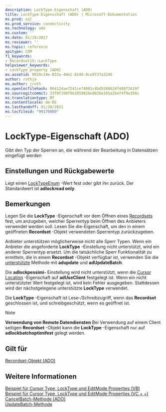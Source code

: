 ```yaml
---
description: LockType-Eigenschaft (ADO)
title: LockType-Eigenschaft (ADO) | Microsoft-Dokumentation
ms.prod: sql
ms.prod_service: connectivity
ms.technology: ado
ms.custom: ''
ms.date: 01/19/2017
ms.reviewer: ''
ms.topic: reference
apitype: COM
f1_keywords:
- Recordset15::LockType
helpviewer_keywords:
- LockType property [ADO]
ms.assetid: 9920c14e-033a-4de1-8149-0ce9737a3246
author: rothja
ms.author: jroth
ms.openlocfilehash: 06412dae7241ce74001c4bd5580624f40872619f
ms.sourcegitcommit: 33f0f190f962059826e002be165a2bef4f9e350c
ms.translationtype: MT
ms.contentlocale: de-DE
ms.lasthandoff: 01/30/2021
ms.locfileid: "99170889"
---
```

# <a name="locktype-property-ado"></a>LockType-Eigenschaft (ADO)
Gibt den Typ der Sperren an, die während der Bearbeitung in Datensätzen eingefügt werden  
  
## <a name="settings-and-return-values"></a>Einstellungen und Rückgabewerte  
 Legt einen [LockTypeEnum](./locktypeenum.md) -Wert fest oder gibt ihn zurück. Der Standardwert ist **adlockread only**.  
  
## <a name="remarks"></a>Bemerkungen  
 Legen Sie die **LockType** -Eigenschaft vor dem Öffnen eines [Recordsets](./recordset-object-ado.md) fest, um anzugeben, welcher Sperrentyp beim Öffnen des Anbieters verwendet werden soll. Lesen Sie die-Eigenschaft, um den in einem geöffneten **Recordset** -Objekt verwendeten Sperrentyp zurückzugeben.  
  
 Anbieter unterstützen möglicherweise nicht alle Sperr Typen. Wenn ein Anbieter die angeforderte **LockType** -Einstellung nicht unterstützt, wird ein anderer Sperrentyp ersetzt. Um die tatsächliche Sperr Funktionalität zu ermitteln, die in einem **Recordset** -Objekt verfügbar ist, verwenden Sie die [unterstützte](./supports-method.md) Methode mit **adupdate** und **adUpdateBatch**.  
  
 Die **adlockpessimi-** Einstellung wird nicht unterstützt, wenn die [Cursor Location](./cursorlocation-property-ado.md) -Eigenschaft auf **adUseClient** festgelegt ist. Wenn ein nicht unterstützter Wert festgelegt ist, wird kein Fehler ausgegeben. Stattdessen wird der nächstgelegene unterstützte **LockType** verwendet.  
  
 Die **LockType** -Eigenschaft ist Lese-/Schreibzugriff, wenn das **Recordset** geschlossen ist, und schreibgeschützt, wenn es geöffnet ist.  
  
> [!NOTE]
>  **Verwendung von Remote Datendiensten** Bei Verwendung auf einem Client seitigen **Recordset** -Objekt kann die **LockType** -Eigenschaft nur auf **adlockbatchoptimifest** gelegt werden.  
  
## <a name="applies-to"></a>Gilt für  
 [Recordset-Objekt (ADO)](./recordset-object-ado.md)  
  
## <a name="see-also"></a>Weitere Informationen  
 [Beispiel für Cursor Type, LockType und EditMode Properties (VB)](./cursortype-locktype-and-editmode-properties-example-vb.md)   
 [Beispiel für Cursor Type, LockType und EditMode Properties (VC + +)](./cursortype-locktype-and-editmode-properties-example-vc.md)   
 [CancelBatch-Methode (ADO)](./cancelbatch-method-ado.md)   
 [UpdateBatch-Methode](./updatebatch-method.md)